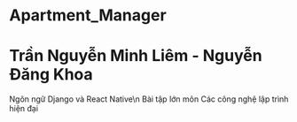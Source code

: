 # Apartment_Manager
# Trần Nguyễn Minh Liêm - Nguyễn Đăng Khoa
Ngôn ngữ Django và React Native\n
Bài tập lớn môn Các công nghệ lập trình hiện đại
